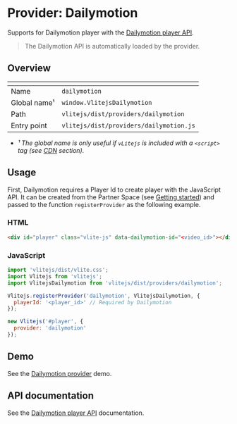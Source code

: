 # Provider: Dailymotion

Supports for Dailymotion player with the [Dailymotion player API](https://developers.dailymotion.com/player/#player-library-script).

> The Dailymotion API is automatically loaded by the provider.

## Overview

| <!-- -->          | <!-- -->                                |
| ----------------- | --------------------------------------- |
| Name              | `dailymotion`                           |
| Global name&sup1; | `window.VlitejsDailymotion`             |
| Path              | `vlitejs/dist/providers/dailymotion`    |
| Entry point       | `vlitejs/dist/providers/dailymotion.js` |

- _&sup1; The global name is only useful if `vLitejs` is included with a `<script>` tag (see [CDN](../../../README.md#CDN) section)._

## Usage

First, Dailymotion requires a Player Id to create player with the JavaScript API. It can be created from the Partner Space (see [Getting started](https://developers.dailymotion.com/player#getting-started)) and passed to the function `registerProvider` as the following example.

### HTML

```html
<div id="player" class="vlite-js" data-dailymotion-id="<video_id>"></div>
```

### JavaScript

```js
import 'vlitejs/dist/vlite.css';
import Vlitejs from 'vlitejs';
import VlitejsDailymotion from 'vlitejs/dist/providers/dailymotion';

Vlitejs.registerProvider('dailymotion', VlitejsDailymotion, {
  playerId: '<player_id>' // Required by Dailymotion
});

new Vlitejs('#player', {
  provider: 'dailymotion'
});
```

## Demo

See the [Dailymotion provider](https://glitch.com/edit/#!/vlitejs-dailymotion-video?previewSize=50&attributionHidden=false&sidebarCollapsed=false&path=index.html&previewFirst=false) demo.

## API documentation

See the [Dailymotion player API](https://developers.dailymotion.com/player/#player-library-script) documentation.
